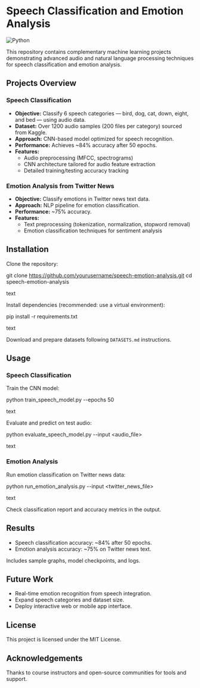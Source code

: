 # Speech Classification and Emotion Analysis

![Python](https://img.shields.io/badge/Python-TensorFlow-blue)

This repository contains complementary machine learning projects demonstrating advanced audio and natural language processing techniques for speech classification and emotion analysis.

## Projects Overview

### Speech Classification
- **Objective:** Classify 6 speech categories — bird, dog, cat, down, eight, and bed — using audio data.
- **Dataset:** Over 1200 audio samples (200 files per category) sourced from Kaggle.
- **Approach:** CNN-based model optimized for speech recognition.
- **Performance:** Achieves ~84% accuracy after 50 epochs.
- **Features:**
  - Audio preprocessing (MFCC, spectrograms)
  - CNN architecture tailored for audio feature extraction
  - Detailed training/testing accuracy tracking

### Emotion Analysis from Twitter News
- **Objective:** Classify emotions in Twitter news text data.
- **Approach:** NLP pipeline for emotion classification.
- **Performance:** ~75% accuracy.
- **Features:**
  - Text preprocessing (tokenization, normalization, stopword removal)
  - Emotion classification techniques for sentiment analysis

## Installation

Clone the repository:

git clone https://github.com/yourusername/speech-emotion-analysis.git
cd speech-emotion-analysis

text

Install dependencies (recommended: use a virtual environment):

pip install -r requirements.txt

text

Download and prepare datasets following `DATASETS.md` instructions.

## Usage

### Speech Classification

Train the CNN model:

python train_speech_model.py --epochs 50

text

Evaluate and predict on test audio:

python evaluate_speech_model.py --input <audio_file>

text

### Emotion Analysis

Run emotion classification on Twitter news data:

python run_emotion_analysis.py --input <twitter_news_file>

text

Check classification report and accuracy metrics in the output.

## Results

- Speech classification accuracy: ~84% after 50 epochs.
- Emotion analysis accuracy: ~75% on Twitter news text.

Includes sample graphs, model checkpoints, and logs.

## Future Work

- Real-time emotion recognition from speech integration.
- Expand speech categories and dataset size.
- Deploy interactive web or mobile app interface.

## License

This project is licensed under the MIT License.

## Acknowledgements

Thanks to course instructors and open-source communities for tools and support.
